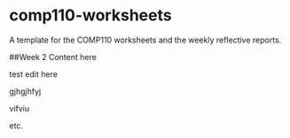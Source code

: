 # comp110-worksheets
A template for the COMP110 worksheets and the weekly reflective reports.

##Week 2
Content here

test edit here

gjhgjhfyj

vifviu

etc.
